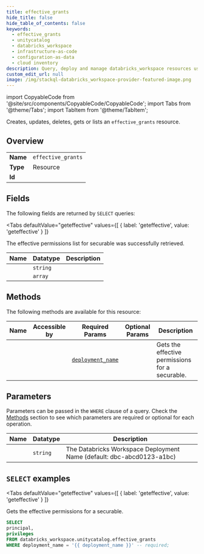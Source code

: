 ```yaml
--- 
title: effective_grants
hide_title: false
hide_table_of_contents: false
keywords:
  - effective_grants
  - unitycatalog
  - databricks_workspace
  - infrastructure-as-code
  - configuration-as-data
  - cloud inventory
description: Query, deploy and manage databricks_workspace resources using SQL
custom_edit_url: null
image: /img/stackql-databricks_workspace-provider-featured-image.png
---
```


import CopyableCode from '@site/src/components/CopyableCode/CopyableCode';
import Tabs from '@theme/Tabs';
import TabItem from '@theme/TabItem';

Creates, updates, deletes, gets or lists an <code>effective_grants</code> resource.

## Overview
<table><tbody>
<tr><td><b>Name</b></td><td><code>effective_grants</code></td></tr>
<tr><td><b>Type</b></td><td>Resource</td></tr>
<tr><td><b>Id</b></td><td><CopyableCode code="databricks_workspace.unitycatalog.effective_grants" /></td></tr>
</tbody></table>

## Fields

The following fields are returned by `SELECT` queries:

<Tabs
    defaultValue="geteffective"
    values={[
        { label: 'geteffective', value: 'geteffective' }
    ]}
>
<TabItem value="geteffective">

The effective permissions list for securable was successfully retrieved.

<table>
<thead>
    <tr>
    <th>Name</th>
    <th>Datatype</th>
    <th>Description</th>
    </tr>
</thead>
<tbody>
<tr>
    <td><CopyableCode code="principal" /></td>
    <td><code>string</code></td>
    <td></td>
</tr>
<tr>
    <td><CopyableCode code="privileges" /></td>
    <td><code>array</code></td>
    <td></td>
</tr>
</tbody>
</table>
</TabItem>
</Tabs>

## Methods

The following methods are available for this resource:

<table>
<thead>
    <tr>
    <th>Name</th>
    <th>Accessible by</th>
    <th>Required Params</th>
    <th>Optional Params</th>
    <th>Description</th>
    </tr>
</thead>
<tbody>
<tr>
    <td><a href="#geteffective"><CopyableCode code="geteffective" /></a></td>
    <td><CopyableCode code="select" /></td>
    <td><a href="#parameter-deployment_name"><code>deployment_name</code></a></td>
    <td></td>
    <td>Gets the effective permissions for a securable.</td>
</tr>
</tbody>
</table>

## Parameters

Parameters can be passed in the `WHERE` clause of a query. Check the [Methods](#methods) section to see which parameters are required or optional for each operation.

<table>
<thead>
    <tr>
    <th>Name</th>
    <th>Datatype</th>
    <th>Description</th>
    </tr>
</thead>
<tbody>
<tr id="parameter-deployment_name">
    <td><CopyableCode code="deployment_name" /></td>
    <td><code>string</code></td>
    <td>The Databricks Workspace Deployment Name (default: dbc-abcd0123-a1bc)</td>
</tr>
</tbody>
</table>

## `SELECT` examples

<Tabs
    defaultValue="geteffective"
    values={[
        { label: 'geteffective', value: 'geteffective' }
    ]}
>
<TabItem value="geteffective">

Gets the effective permissions for a securable.

```sql
SELECT
principal,
privileges
FROM databricks_workspace.unitycatalog.effective_grants
WHERE deployment_name = '{{ deployment_name }}' -- required;
```
</TabItem>
</Tabs>
